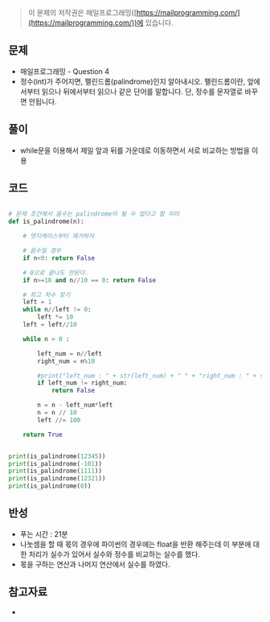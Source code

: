 > 이 문제의 저작권은 매일프로그래밍([https://mailprogramming.com/](https://mailprogramming.com/))에 있습니다.

## 문제

- 매일프로그래밍 - Question 4
- 정수(int)가 주어지면, 팰린드롬(palindrome)인지 알아내시오. 팰린드롬이란, 앞에서부터 읽으나 뒤에서부터 읽으나 같은 단어를 말합니다. 단, 정수를 문자열로 바꾸면 안됩니다.

## 풀이

- while문을 이용해서 제일 앞과 뒤를 가운데로 이동하면서 서로 비교하는 방법을 이용

## 코드

```python

# 문제 조건에서 음수는 palindrome이 될 수 없다고 함 이미
def is_palindrome(n):

	# 엣지케이스부터 제거하자

	# 음수일 경우
	if n<0: return False

	# 0으로 끝나도 안된다.
	if n>=10 and n//10 == 0: return False

	# 최고 차수 찾기
	left = 1
	while n//left != 0:
		left *= 10
	left = left//10

	while n > 0 :

		left_num = n//left
		right_num = n%10

		#print("left_num : " + str(left_num) + " " + "right_num : " + str(right_num) + " " + "n : " + str(n))
		if left_num != right_num:
			return False

		n = n - left_num*left
		n = n // 10
		left //= 100

	return True


print(is_palindrome(12345))
print(is_palindrome(-101))
print(is_palindrome(1111))
print(is_palindrome(12321))
print(is_palindrome(0))


```

## 반성

- 푸는 시간 : 21분
- 나눗셈을 할 때 몫의 경우에 파이썬의 경우에는 float을 반환 해주는데 이 부분에 대한 처리가 실수가 있어서 실수와 정수를 비교하는 실수를 했다.
- 몫을 구하는 연산과 나머지 연산에서 실수를 하였다.

## 참고자료
- 

